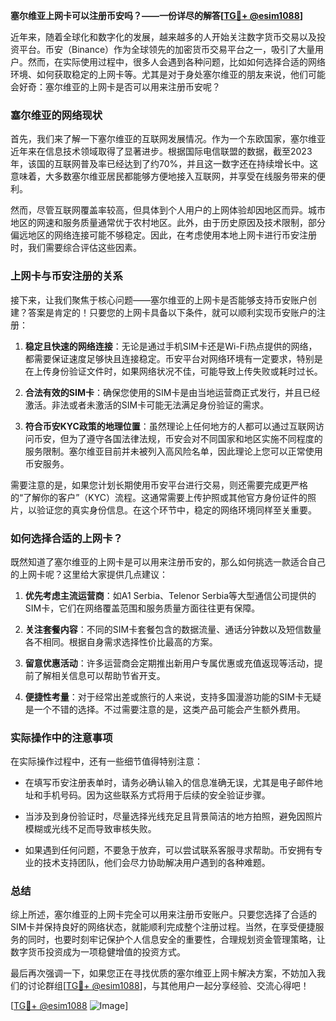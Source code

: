 **塞尔维亚上网卡可以注册币安吗？——一份详尽的解答[[TG💪+ @esim1088](https://t.me/s/esim1088)]**

近年来，随着全球化和数字化的发展，越来越多的人开始关注数字货币交易以及投资平台。币安（Binance）作为全球领先的加密货币交易平台之一，吸引了大量用户。然而，在实际使用过程中，很多人会遇到各种问题，比如如何选择合适的网络环境、如何获取稳定的上网卡等。尤其是对于身处塞尔维亚的朋友来说，他们可能会好奇：塞尔维亚的上网卡是否可以用来注册币安呢？

### 塞尔维亚的网络现状

首先，我们来了解一下塞尔维亚的互联网发展情况。作为一个东欧国家，塞尔维亚近年来在信息技术领域取得了显著进步。根据国际电信联盟的数据，截至2023年，该国的互联网普及率已经达到了约70%，并且这一数字还在持续增长中。这意味着，大多数塞尔维亚居民都能够方便地接入互联网，并享受在线服务带来的便利。

然而，尽管互联网覆盖率较高，但具体到个人用户的上网体验却因地区而异。城市地区的网速和服务质量通常优于农村地区。此外，由于历史原因及技术限制，部分偏远地区的网络连接可能不够稳定。因此，在考虑使用本地上网卡进行币安注册时，我们需要综合评估这些因素。

### 上网卡与币安注册的关系

接下来，让我们聚焦于核心问题——塞尔维亚的上网卡是否能够支持币安账户创建？答案是肯定的！只要您的上网卡具备以下条件，就可以顺利实现币安账户的注册：

1. **稳定且快速的网络连接**：无论是通过手机SIM卡还是Wi-Fi热点提供的网络，都需要保证速度足够快且连接稳定。币安平台对网络环境有一定要求，特别是在上传身份验证文件时，如果网络状况不佳，可能导致上传失败或耗时过长。
   
2. **合法有效的SIM卡**：确保您使用的SIM卡是由当地运营商正式发行，并且已经激活。非法或者未激活的SIM卡可能无法满足身份验证的需求。

3. **符合币安KYC政策的地理位置**：虽然理论上任何地方的人都可以通过互联网访问币安，但为了遵守各国法律法规，币安会对不同国家和地区实施不同程度的服务限制。塞尔维亚目前并未被列入高风险名单，因此理论上您可以正常使用币安服务。

需要注意的是，如果您计划长期使用币安平台进行交易，则还需要完成更严格的“了解你的客户”（KYC）流程。这通常需要上传护照或其他官方身份证件的照片，以验证您的真实身份信息。在这个环节中，稳定的网络环境同样至关重要。

### 如何选择合适的上网卡？

既然知道了塞尔维亚的上网卡是可以用来注册币安的，那么如何挑选一款适合自己的上网卡呢？这里给大家提供几点建议：

1. **优先考虑主流运营商**：如A1 Serbia、Telenor Serbia等大型通信公司提供的SIM卡，它们在网络覆盖范围和服务质量方面往往更有保障。
   
2. **关注套餐内容**：不同的SIM卡套餐包含的数据流量、通话分钟数以及短信数量各不相同。根据自身需求选择性价比最高的方案。
   
3. **留意优惠活动**：许多运营商会定期推出新用户专属优惠或充值返现等活动，提前了解相关信息可以帮助节省开支。
   
4. **便捷性考量**：对于经常出差或旅行的人来说，支持多国漫游功能的SIM卡无疑是一个不错的选择。不过需要注意的是，这类产品可能会产生额外费用。

### 实际操作中的注意事项

在实际操作过程中，还有一些细节值得特别注意：

- 在填写币安注册表单时，请务必确认输入的信息准确无误，尤其是电子邮件地址和手机号码。因为这些联系方式将用于后续的安全验证步骤。
  
- 当涉及到身份验证时，尽量选择光线充足且背景简洁的地方拍照，避免因照片模糊或光线不足而导致审核失败。
  
- 如果遇到任何问题，不要急于放弃，可以尝试联系客服寻求帮助。币安拥有专业的技术支持团队，他们会尽力协助解决用户遇到的各种难题。

### 总结

综上所述，塞尔维亚的上网卡完全可以用来注册币安账户。只要您选择了合适的SIM卡并保持良好的网络状态，就能顺利完成整个注册过程。当然，在享受便捷服务的同时，也要时刻牢记保护个人信息安全的重要性，合理规划资金管理策略，让数字货币投资成为一项稳健增值的投资方式。

最后再次强调一下，如果您正在寻找优质的塞尔维亚上网卡解决方案，不妨加入我们的讨论群组[[TG💪+ @esim1088](https://t.me/s/esim1088)]，与其他用户一起分享经验、交流心得吧！

[[TG💪+ @esim1088](https://t.me/s/esim1088) ![Image](https://i.postimg.cc/4NQfJmqS/Snipaste-2025-05-13-00-14-12.png)]
